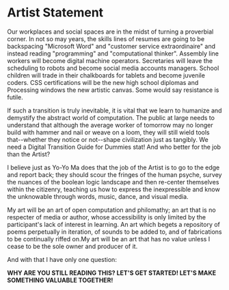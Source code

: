 # Artist Statement

Our workplaces and social spaces are in the midst of turning a proverbial corner. In not so may years, the skills lines of resumes are going to be backspacing "Microsoft Word" and "customer service extraordinaire" and instead reading "programming" and "computational thinker". Assembly line workers will become digital machine operators. Secretaries will leave the scheduling to robots and become social media accounts managers. School children will trade in their chalkboards for tablets and become juvenile coders. CSS certifications will be the new high school diplomas and Processing windows the new artistic canvas. Some would say resistance is futile.

If such a transition is truly inevitable, it is vital that we learn to humanize and demystify the abstract world of computation. The public at large needs to understand that although the average worker of tomorrow may no longer build with hammer and nail or weave on a loom, they will still wield tools that--whether they notice or not--shape civilization just as tangibly. We need a Digital Transition Guide for Dummies stat! And who better for the job than the Artist?

I believe just as Yo-Yo Ma does that the job of the Artist is to go to the edge and report back; they should scour the fringes of the human psyche, survey the nuances of the boolean logic landscape and then re-center themselves within the citizenry, teaching us how to express the inexpressible and know the unknowable through words, music, dance, and visual media.

My art will be an art of open computation and philomathy; an art that is no respecter of media or author, whose accessibility is only limited by the participant's lack of interest in learning. An art which begets a repository of poems perpetually in iteration, of sounds to be added to, and of fabrications to be continually riffed on.My art will be an art that has no value unless I cease to be the sole owner and producer of it.

And with that I have only one question:

**WHY ARE YOU STILL READING THIS? LET'S GET STARTED! LET'S MAKE SOMETHING VALUABLE TOGETHER!**
